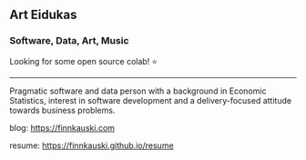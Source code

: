 ## Art Eidukas

### Software, Data, Art, Music

Looking for some open source colab! ⭐

---

Pragmatic software and data person with a background in Economic Statistics,
interest in software development and a delivery-focused attitude towards
business problems.

blog: https://finnkauski.com

resume: https://finnkauski.github.io/resume
